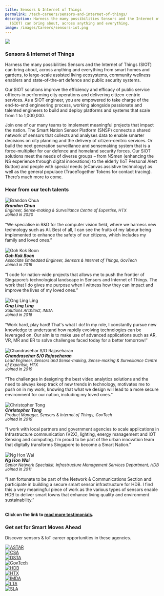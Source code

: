 ```yaml
---
title: Sensors & Internet of Things
permalink: /tech-careers/sensors-and-internet-of-things/
description: Harness the many possibilities Sensors and the Internet of Things
  (SIOT) can bring about, across anything and everything.
image: /images/Careers/sensors-iot.png
---
```

![](/images/careers/hero-sensors-internet-things.jpg)

### **Sensors &amp; Internet of Things**

Harness the many possibilities Sensors and the Internet of Things (SIOT) can bring about, across anything and everything from smart homes and gardens, to large-scale assisted living ecosystems, community wellness enablers and state-of-the-art defence and public security systems. 

Our SIOT solutions improve the efficiency and efficacy of public service officers in performing city operations and delivering citizen-centric services. As a SIOT engineer, you are empowered to take charge of the end-to-end engineering process, working alongside passionate and talented engineers to build and deploy platforms and systems that scale from 1 to 1,000,000.

Join one of our many teams to implement meaningful projects that impact the nation. The Smart Nation Sensor Platform (SNSP) connects a shared network of sensors that collects and analyses data to enable smarter decisions on city planning and the delivery of citizen-centric services. Or build the next generation surveillance and sensemaking system that is a force-multiplier for our defence and homeland security forces. Our SIOT solutions meet the needs of diverse groups – from NSmen (enhancing the NS experience through digital innovations) to the elderly (IoT Personal Alert Button) and people with special needs (eCanvas assistive technology) as well as the general populace (TraceTogether Tokens for contact tracing). There’s much more to come.

### **Hear from our tech talents**

<div class="row-testimonial">
<div class="column-testimonial">
<img src="/images/people/brandon-chua.png" alt="Brandon Chua" title="Tech Talent"><br><em><strong>Brandon Chua</strong><br><span style="font-size:13px; line-height:14px">Engineer, Sense-making &amp; Surveillance Centre of Expertise, HTX<br>Joined in 2020</span></em><br><br>
	“We specialise in R&amp;D for the computer vision field, where we harness new technology such as AI. Best of all, I can see the fruits of my labour being implemented to enhance the safety of our citizens, which includes my family and loved ones.”<br><br></div>	
<div class="column-testimonial">
<img src="/images/people/kok-boon.png" alt="Goh Kok Boon" title="Tech Talent"><br><em><strong>Goh Kok Boon </strong><br><span style="font-size:13px; line-height:14px">Associate Embedded Engineer, Sensors &amp; Internet of Things, GovTech<br>Joined in 2019</span></em><br><br>
“I code for nation-wide projects that allows me to push the frontier of Singapore’s technological landscape in Sensors and Internet of Things. The work that I do gives me purpose when I witness how they can impact and improve the lives of my loved ones.”<br><br></div>
<div class="column-testimonial">
<img src="/images/people/ong-ling-ling.png" alt="Ong Ling Ling" title="Tech Talent"><br><em><strong>Ong Ling Ling</strong><br><span style="font-size:13px; line-height:14px">Solutions Architect, IMDA<br>Joined in 2018</span></em><br><br>
	“Work hard, play hard! That's what I do! In my role, I constantly pursue new knowledge to understand how rapidly evolving technologies can be leveraged on. Our aim is to make use of advanced applications such as AR, VR, MR and ER to solve challenges faced today for a better tomorrow!”<br><br></div> 
</div>
<div class="row-testimonial">
<div class="column-testimonial">
<img src="/images/People/chandrasehar_t.jpeg" alt="Chandrasehar S/O Rajaseharan" title="Tech Talent"><br><em><strong>Chandrasehar S/O Rajaseharan</strong><br><span style="font-size:13px; line-height:14px">Lead Engineer, Sensors and Sense-making, Sense-making &amp; Surveillance Centre of Experitse, HTX<br>Joined in 2019</span></em><br><br>
“The challenges in designing the best video analytics solutions and the need to always keep track of new trends in technology, motivates me to push on in my work, knowing that what we design will lead to a more secure environment for our nation, including my loved ones.”<br><br></div>
<div class="column-testimonial">
<img src="/images/people/christopher-tong.png" alt="Christopher Tong" title="Tech Talent"><br><em><strong>Christopher Tong</strong><br><span style="font-size:13px; line-height:14px">Product Manager, Sensors &amp; Internet of Things, GovTech<br>Joined in 2019</span></em><br><br>
	“I work with local partners and government agencies to scale applications in Infrastructure communication (V2X), lighting, energy management and IOT Sensing and computing. I’m proud to be part of the urban innovation team that digitally transforms Singapore to become a Smart Nation.”<br><br></div>	
<div class="column-testimonial">
<img src="/images/people/ng-hon-wai.jpg" alt="Ng Hon Wai" title="Tech Talent"><br><em><strong>Ng Hon Wai</strong><br><span style="font-size:13px; line-height:14px">Senior Network Specialist, Infrastructure Management Services Department, HDB<br>Joined in 2011</span></em><br><br>
“I am fortunate to be part of the Network &amp; Communications Section and participate in building a secure smart sensor infrastructure for HDB. I find this a very meaningful piece of work as the various types of sensors enable HDB to deliver smart towns that enhance living quality and environment sustainability.”<br><br></div>
</div>

**Click on the link to [read more testimonials](/testimonials).**

### **Get set for Smart Moves Ahead**
Discover sensors &amp; IoT career opportunities in these agencies.

<div class="row-agencies">

<div class="column-agencies"><a href="https://careers.a-star.edu.sg/" target="new"><img src="/images/logos/logo-astar.png" alt="ASTAR" title="ASTAR"></a></div>

<div class="column-agencies"><a href="https://www.csa.gov.sg/Explore/careers" target="new"><img src="/images/logos/logo-csa.png" alt="CSA" title="CSA"></a></div>

<div class="column-agencies"><a href="https://careers.pageuppeople.com/845/cw/en/listing/" target="new"><img src="/images/logos/logo-dsta.png" alt="DSTA" title="DSTA"></a></div>

<div class="column-agencies"><a href="https://go.gov.sg/GovTechCareers" target="new"><img src="/images/logos/logo-govtech.png" alt="GovTech" title="GovTech"></a></div>

<div class="column-agencies"><a href="https://www.hdb.gov.sg/cs/infoweb/about-us/careers/career-opportunities" target="new"><img src="/images/logos/logo-hdb.png" alt="HDB" title="HDB"></a></div>

</div>

<div class="row-agencies">	
	
<div class="column-agencies"><a href="https://www.htx.gov.sg/join-us/careers" target="new"><img src="/images/logos/logo-htx.png" alt="HTX" title="HTX"></a></div>

<div class="column-agencies"><a href="https://www.imda.gov.sg/Who-We-Are/careers" target="new"><img src="/images/logos/logo-imda.png" alt="IMDA" title="IMDA"></a></div>

<div class="column-agencies"><a href="https://www.lta.gov.sg/content/ltagov/en/who_we_are/careers/join_lta.html" target="new"><img src="/images/logos/logo-lta.png" alt="LTA" title="LTA"></a></div>

<div class="column-agencies"><a href="https://www.sla.gov.sg/join-us/our-work-at-sla" target="new"><img src="/images/logos/logo-sla.png" alt="SLA" title="SLA"></a></div>

<div class="column-agencies"></div>

</div>